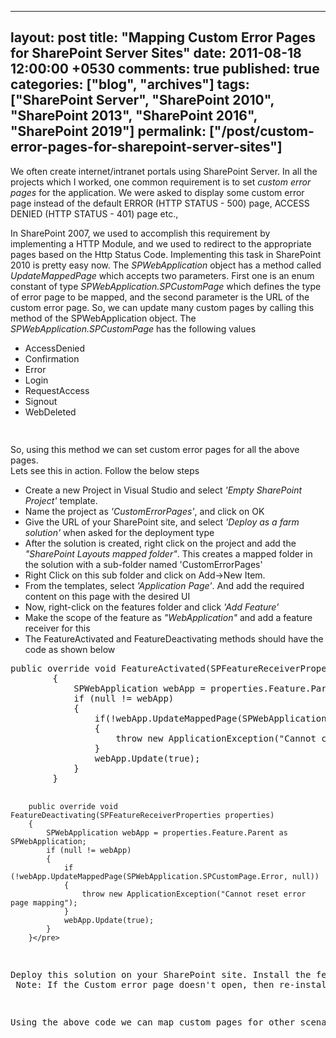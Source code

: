 ---
layout: post
title: "Mapping Custom Error Pages for SharePoint Server Sites"
date: 2011-08-18 12:00:00 +0530
comments: true
published: true
categories: ["blog", "archives"]
tags: ["SharePoint Server", "SharePoint 2010", "SharePoint 2013", "SharePoint 2016", "SharePoint 2019"]
permalink: ["/post/custom-error-pages-for-sharepoint-server-sites"]
  ---
<!-- more -->
<p>We often create internet/intranet portals using SharePoint Server. In all the projects which I worked, one common requirement is to set <em>custom error pages</em> for the application. We were asked to display some custom error page instead of the default ERROR (HTTP STATUS - 500) page, ACCESS DENIED (HTTP STATUS - 401) page etc.,</p>
<p>In SharePoint 2007, we used to accomplish this requirement by implementing a HTTP Module, and we used to redirect to the appropriate pages based on the Http Status Code. Implementing this task in SharePoint 2010 is pretty easy now. The <em> SPWebApplication</em> object has a method called <em>UpdateMappedPage</em> which accepts two parameters. First one is an enum constant of type <em>SPWebApplication.SPCustomPage</em> which defines the type of error page to be mapped, and the second parameter is the URL of the custom error page. So, we can update many custom pages by calling this method of the SPWebApplication object. The <em>SPWebApplication.SPCustomPage</em> has the following values</p>
<ul class="spd-ul">
<li>AccessDenied</li>
<li>Confirmation</li>
<li>Error</li>
<li>Login</li>
<li>RequestAccess</li>
<li>Signout</li>
<li>WebDeleted</li>
</ul>
<div class="gad" style="height: 15px; width: 468px;">&nbsp;</div>
<p>So, using this method we can set custom error pages for all the above pages.<br /> Lets see this in action. Follow the below steps</p>
<ul class="spd-ul">
<li>Create a new Project in Visual Studio and select <em>'Empty SharePoint Project'</em> template.</li>
<li>Name the project as <em>'CustomErrorPages'</em>, and click on OK</li>
<li>Give the URL of your SharePoint site, and select <em>'Deploy as a farm solution'</em> when asked for the deployment type</li>
<li>After the solution is created, right click on the project and add the <em>"SharePoint Layouts mapped folder"</em>. This creates a mapped folder in the solution with a sub-folder named 'CustomErrorPages'</li>
<li>Right Click on this sub folder and click on Add-&gt;New Item.</li>
<li>From the templates, select <em>'Application Page'</em>. And add the required content on this page with the desired UI</li>
<li>Now, right-click on the features folder and click <em>'Add Feature'</em></li>
<li>Make the scope of the feature as <em>"WebApplication"</em> and add a feature receiver for this</li>
<li>The FeatureActivated and FeatureDeactivating methods should have the code as shown below</li>
</ul>
<pre class="brush:csharp;auto-links:false;toolbar:false" contenteditable="false">public override void FeatureActivated(SPFeatureReceiverProperties properties)
        {
            SPWebApplication webApp = properties.Feature.Parent as SPWebApplication;
            if (null != webApp)
            {
                if(!webApp.UpdateMappedPage(SPWebApplication.SPCustomPage.Error, CustomErrorPage))
                {
                    throw new ApplicationException("Cannot create new error page mapping !!");
                }
                webApp.Update(true);
            }
        }


        public override void FeatureDeactivating(SPFeatureReceiverProperties properties)
        {
            SPWebApplication webApp = properties.Feature.Parent as SPWebApplication;
            if (null != webApp)
            {
                if (!webApp.UpdateMappedPage(SPWebApplication.SPCustomPage.Error, null))
                {
                    throw new ApplicationException("Cannot reset error page mapping");
                }
                webApp.Update(true);
            }
        }</pre>
<p>Deploy this solution on your SharePoint site. Install the feature using stsadm command or through powershell. Now type the url as 'http://siteurl/page~s/default.html'. This should open the custom error page which we created in our solution.<br /> Note: If the Custom error page doesn't open, then re-install the feature, recycle the Application Pool and try again.</p>
<p>Using the above code we can map custom pages for other scenarios as well, by passing different <em>SPWebApplication.SPCustomPage</em> values to the <em>UpdateMappedPage</em> method.</p>
